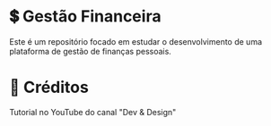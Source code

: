 # 💲 Gestão Financeira
Este é um repositório focado em estudar o desenvolvimento de uma plataforma de gestão de finanças pessoais.

# 📣 Créditos
Tutorial no YouTube do canal "Dev & Design"
